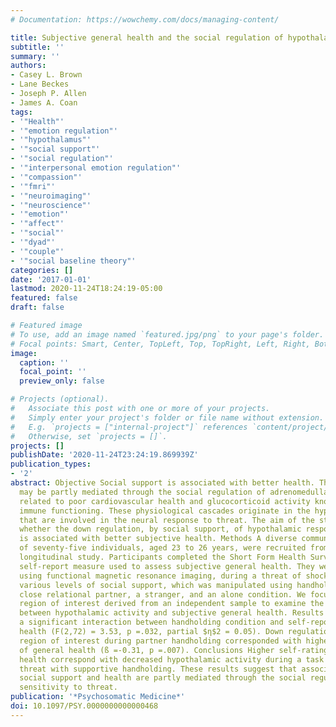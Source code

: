 ```yaml
---
# Documentation: https://wowchemy.com/docs/managing-content/

title: Subjective general health and the social regulation of hypothalamic activity
subtitle: ''
summary: ''
authors:
- Casey L. Brown
- Lane Beckes
- Joseph P. Allen
- James A. Coan
tags:
- '"Health"'
- '"emotion regulation"'
- '"hypothalamus"'
- '"social support"'
- '"social regulation"'
- '"interpersonal emotion regulation"'
- '"compassion"'
- '"fmri"'
- '"neuroimaging"'
- '"neuroscience"'
- '"emotion"'
- '"affect"'
- '"social"'
- '"dyad"'
- '"couple"'
- '"social baseline theory"'
categories: []
date: '2017-01-01'
lastmod: 2020-11-24T18:24:19-05:00
featured: false
draft: false

# Featured image
# To use, add an image named `featured.jpg/png` to your page's folder.
# Focal points: Smart, Center, TopLeft, Top, TopRight, Left, Right, BottomLeft, Bottom, BottomRight.
image:
  caption: ''
  focal_point: ''
  preview_only: false

# Projects (optional).
#   Associate this post with one or more of your projects.
#   Simply enter your project's folder or file name without extension.
#   E.g. `projects = ["internal-project"]` references `content/project/deep-learning/index.md`.
#   Otherwise, set `projects = []`.
projects: []
publishDate: '2020-11-24T23:24:19.869939Z'
publication_types:
- '2'
abstract: Objective Social support is associated with better health. This association
  may be partly mediated through the social regulation of adrenomedullary activity
  related to poor cardiovascular health and glucocorticoid activity known to inhibit
  immune functioning. These physiological cascades originate in the hypothalamic areas
  that are involved in the neural response to threat. The aim of the study investigated
  whether the down regulation, by social support, of hypothalamic responses to threat
  is associated with better subjective health. Methods A diverse community sample
  of seventy-five individuals, aged 23 to 26 years, were recruited from an ongoing
  longitudinal study. Participants completed the Short Form Health Survey, a well-validated
  self-report measure used to assess subjective general health. They were scanned,
  using functional magnetic resonance imaging, during a threat of shock paradigm involving
  various levels of social support, which was manipulated using handholding from a
  close relational partner, a stranger, and an alone condition. We focused on a hypothalamic
  region of interest derived from an independent sample to examine the association
  between hypothalamic activity and subjective general health. Results Results revealed
  a significant interaction between handholding condition and self-reported general
  health (F(2,72) = 3.53, p =.032, partial $η$2 = 0.05). Down regulation of the hypothalamic
  region of interest during partner handholding corresponded with higher self-ratings
  of general health (ß =-0.31, p =.007). Conclusions Higher self-ratings of general
  health correspond with decreased hypothalamic activity during a task that blends
  threat with supportive handholding. These results suggest that associations between
  social support and health are partly mediated through the social regulation of hypothalamic
  sensitivity to threat.
publication: '*Psychosomatic Medicine*'
doi: 10.1097/PSY.0000000000000468
---
```

